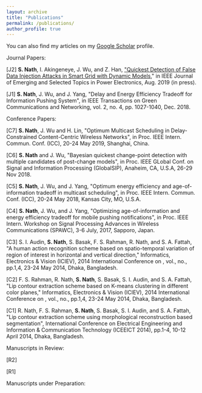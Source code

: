 ```yaml
---
layout: archive
title: "Publications"
permalink: /publications/
author_profile: true
---
```

<!--
{% if author.googlescholar %}
  You can also find my articles on <u><a href="{{author.googlescholar}}">my Google Scholar profile</a>.</u>
{% endif %}

{% include base_path %}
<!--
{% for post in site.publications reversed %}
  {% include archive-single.html %}
{% endfor %}
-->

You can also find my articles on my [Google Scholar](https://scholar.google.com/citations?user=bK16_G4AAAAJ&hl=en) profile.

Journal Papers: 

[J2] **S. Nath**, I. Akingeneye, J. Wu, and Z. Han, ["Quickest Detection of False Data Injection Attacks in Smart Grid with Dynamic Models](https://ieeexplore.ieee.org/abstract/document/8808884),"  in IEEE Journal of Emerging and Selected Topics in Power Electronics, Aug. 2019 (in press).

[J1] **S. Nath**, J. Wu, and J. Yang, "Delay and Energy Efficiency Tradeoff for Information Pushing System", in IEEE Transactions on Green Communications and Networking, vol. 2, no. 4, pp. 1027-1040, Dec. 2018. 

Conference Papers:

[C7] **S. Nath**, J. Wu and H. Lin, "Optimum Multicast Scheduling in Delay-Constrained Content-Centric Wireless Networks", in Proc. IEEE Intern. Commun. Conf. (ICC), 20-24 May 2019, Shanghai, China.

[C6] **S. Nath** and J. Wu, "Bayesian quickest change-point detection with multiple candidates of post-change models", in Proc. IEEE GLobal Conf. on Signal and Information Processing (GlobalSIP), Anaheim, CA, U.S.A, 26-29 Nov 2018. 

[C5] **S. Nath**, J. Wu, and J. Yang, "Optimum energy efficiency and age-of-information tradeoff in multicast scheduling", in Proc. IEEE Intern. Commun. Conf. (ICC), 20-24 May 2018, Kansas City, MO, U.S.A.

[C4] **S. Nath**, J. Wu, and J. Yang, "Optimizing age-of-information and energy efficiency tradeoff for mobile pushing notifications", in Proc. IEEE Intern. Workshop on Signal Processing Advances in Wireless Communications (SPAWC), 3-6 July, 2017, Sapporo, Japan. 

[C3] S. I. Audin,  **S. Nath**, S. Basak, F. S. Rahman, R. Nath, and S. A. Fattah,  "A human action recognition scheme based on spatio-temporal variation of region of interest in horizontal and vertical direction," Informatics, Electronics & Vision (ICIEV), 2014 International Conference on , vol., no., pp.1,4, 23-24 May 2014, Dhaka, Bangladesh.

 [C2] F. S. Rahman, R. Nath, **S. Nath**, S. Basak, S. I. Audin, and S. A. Fattah, "Lip contour extraction scheme based on K-means clustering in different color planes," Informatics, Electronics & Vision (ICIEV), 2014 International Conference on , vol., no., pp.1,4, 23-24 May 2014, Dhaka, Bangladesh.
 
 [C1] R. Nath, F. S. Rahman,  **S. Nath**, S. Basak, S. I. Audin, and S. A. Fattah, "Lip contour extraction scheme using morphological reconstruction based segmentation", International Conference on Electrical Engineering and Information & Communication Technology (ICEEICT 2014), pp.1-4, 10-12 April 2014, Dhaka, Bangladesh.
 
 Manuscripts in Review:
 
 [R2]
 
 [R1]
 
 Manuscripts under Preparation:
 
